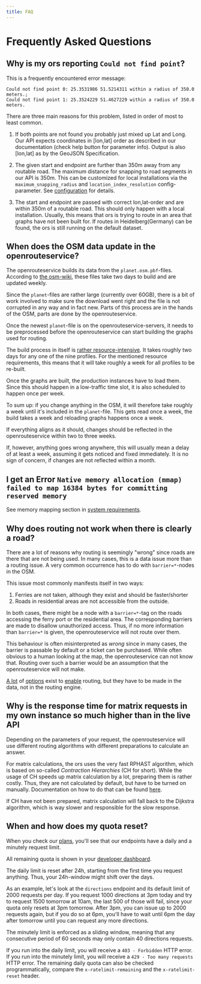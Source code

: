 ```yaml
---
title: FAQ
---
```


# Frequently Asked Questions

## Why is my ors reporting `Could not find point`?

This is a frequently encountered error message:
```
Could not find point 0: 25.3531986 51.5214311 within a radius of 350.0 meters.;
Could not find point 1: 25.3524229 51.4627229 within a radius of 350.0 meters.
```

There are three main reasons for this problem, listed in order of most to least common.

1. If both points are not found you probably just mixed up Lat and Long. Our
   API expects coordinates in [lon,lat] order as described in our documentation
   (check help button for parameter info). Output is also [lon,lat] as by the
   GeoJSON Specification.

2. The given start and endpoint are further than 350m away from any routable
   road. The maximum distance for snapping to road segments in our API is 350m.
 This can be customized for local installations via the
  `maximum_snapping_radius` and `location_index_resolution` config-parameter. See
   [configuration](run-instance/configuration/engine/profiles/index.md) for details.

3. The start and endpoint are passed with correct lon,lat-order and are within
   350m of a routable road. This should only happen with a local installation.
   Usually, this means that ors is trying to route in an area that graphs have not
   been built for.
   If routes in Heidelberg(Germany) can be found, the ors is still running on the
   default dataset.

## When does the OSM data update in the openrouteservice?

The openrouteservice builds its data from the `planet.osm.pbf`-files. According
to [the osm-wiki](https://wiki.openstreetmap.org/wiki/Planet.osm), these files
take two days to build and are updated weekly.

Since the `planet`-files are rather large (currently over 60GB), there is a bit
of work involved to make sure the download went right and the file is not
corrupted in any way and in fact new. Parts of this process are in the hands of
the OSM, parts are done by the openrouteservice.

Once the newest `planet`-file is on the openrouteservice-servers, it needs to
be preprocessed before the openrouteservice can start building the graphs used
for routing.

The build process in itself is [rather
resource-intensive](run-instance/system-requirements.md). It takes roughly two
days for any one of the nine profiles. For the mentioned resource requirements,
this means that it will take roughly a week for all profiles to be re-built.

Once the graphs are built, the production instances have to load them. Since
this should happen in a low-traffic time slot, it is also scheduled to happen
once per week.

To sum up: if you change anything in the OSM, it will therefore take roughly a
week until it's included in the `planet`-file. This gets read once a week, the
build takes a week and reloading graphs happens once a week.

If everything aligns as it should, changes should be reflected in the
openrouteservice within two to three weeks.

If, however, anything goes wrong anywhere, this will usually mean a delay of at
least a week, assuming it gets noticed and fixed immediately. It is no sign of
concern, if changes are not reflected within a month.

## I get an Error `Native memory allocation (mmap) failed to map 16384 bytes for committing reserved memory`

See memory mapping section in [system requirements](run-instance/system-requirements.md#memory-mapping-in-large-builds-with-a-containerized-openrouteservice-instance).

## Why does routing not work when there is clearly a road?

There are a lot of reasons why routing is seemingly "wrong" since
roads are there that are not being used. In many cases, this is a data issue more than a routing issue.
A very common occurrence has to do with `barrier=*`-nodes in the OSM.

This issue most commonly manifests itself in two ways:

1. Ferries are not taken, although they exist and should be faster/shorter
2. Roads in residential areas are not accessible from the outside.

In both cases, there might be a node with a `barrier=*`-tag on the roads accessing the ferry port or the residential area.
The corresponding barriers are made to disallow unauthorized access.
Thus, if no more information than `barrier=*` is given, the openrouteservice will not route over them.

This behaviour is often misinterpreted as _wrong_ since in many cases, the barrier is passable by default or a ticket can be purchased.
While often obvious to a human looking at the map, the openrouteservice can not know that.
Routing over such a barrier would be an assumption that the openrouteservice will not make.

[A lot](https://wiki.openstreetmap.org/wiki/Key:access#List_of_possible_values)
of [options](https://wiki.openstreetmap.org/wiki/Key:locked) exist to
[enable](https://wiki.openstreetmap.org/wiki/Tag:access%3Ddestination) routing,
but they have to be made in the data, not in the routing engine.

## Why is the response time for matrix requests in my own instance so much higher than in the live API
Depending on the parameters of your request, the openrouteservice will use
different routing algorithms with different preparations to calculate an
answer.

For matrix calculations, the ors uses the very fast RPHAST algorithm, which is
based on so-called _Contraction Hierarchies_ (CH for short).  While the usage
of CH speeds up matrix calculation by a lot, preparing them is rather costly.
Thus, they are not calculated by default, but have to be turned on manually.
Documentation on how to do that can be found [here](https://giscience.github.io/openrouteservice/run-instance/configuration/ors/engine/profiles#methods-ch).

If CH have not been prepared, matrix calculation will fall back to the Dijkstra
algorithm, which is way slower and responsible for the slow response.

## When and how does my quota reset?
When you check our [plans](https://openrouteservice.org/plans/), you'll see
that our endpoints have a daily and a minutely request limit.

All remaining quota is shown in your [developer dashboard](https://openrouteservice.org/dev/#/home).

The daily limit is reset after 24h, starting from the first time you request
anything. Thus, your 24h-window might shift over the days.

As an example, let's look at the `directions` endpoint and its default limit of
2000 requests per day.  If you request 1000 directions at 3pm today and try to
request 1500 tomorrow at 10am, the last 500 of those will fail, since your
quota only resets at 3pm tomorrow. After 3pm, you can issue up to 2000 requests
again, but if you do so at 6pm, you'll have to wait until 6pm the day after
tomorrow until you can request any more directions.

The minutely limit is enforced as a sliding window, meaning that any
consecutive period of 60 seconds may only contain 40 directions requests.

If you run into the daily limit, you will receive a `403 - Forbidden` HTTP error.
If you run into the minutely limit, you will receive a `429 - Too many requests` HTTP error.
The remaining daily quota can also be checked programmatically, compare the `x-ratelimit-remaining` and the `x-ratelimit-reset` header.
